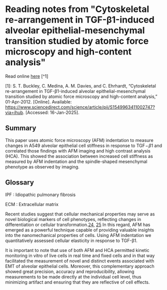 
# Reading notes from "Cytoskeletal re-arrangement in TGF-β1-induced alveolar epithelial-mesenchymal transition studied by atomic force microscopy and high-content analysis"

Read online [here](https://www.sciencedirect.com/science/article/pii/S1549963411002747?via=ihub) [^1]

[1]: S. T. Buckley, C. Medina, A. M. Davies, and C. Ehrhardt, “Cytoskeletal re-arrangement in TGF-β1-induced alveolar epithelial-mesenchymal transition studied by atomic force microscopy and high-content analysis,” 01-Apr-2012. [Online]. Available: https://www.sciencedirect.com/science/article/pii/S1549963411002747?via=ihub. [Accessed: 16-Jan-2025].

## Summary

This paper uses atomic force microscopy (AFM) indentation to measure changes in A549 alveolar epithelial cell stiffness in response to $\text{TGF} \! - \! \beta 1$ and correlated those findings with AFM imaging and high contrast analysis (HCA). This showed the association between increased cell stiffness as measured by AFM indentation and the spindle-shaped mesenchymal phenotype as observed by imaging. 



## Glossary

IPF : Idiopathic pulmonary fibrosis

ECM : Extracellular matrix

Recent studies suggest that cellular mechanical properties may serve as novel biological markers of cell phenotypes, reflecting changes in differentiation or cellular transformation.[24](about:reader?url=https%3A%2F%2Fwww.sciencedirect.com%2Fscience%2Farticle%2Fpii%2FS1549963411002747%3Fvia%3Dihub#bb0120), [25](about:reader?url=https%3A%2F%2Fwww.sciencedirect.com%2Fscience%2Farticle%2Fpii%2FS1549963411002747%3Fvia%3Dihub#bb0125) In this regard, AFM has emerged as a powerful technique capable of providing valuable insights into the nanomechanical properties of cells. Using AFM indentation we quantitatively assessed cellular elasticity in response to TGF-β1.

It is important to note that use of both AFM and HCA permitted kinetic monitoring in vitro of live cells in real time and fixed cells and in that way facilitated the measurement of novel and distinct events associated with EMT of alveolar epithelial cells. Moreover, this complementary approach showed great precision, accuracy and reproducibility, allowing measurements to be made directly at the individual cell level, thus minimizing artifact and ensuring that they are reflective of cell effects.
